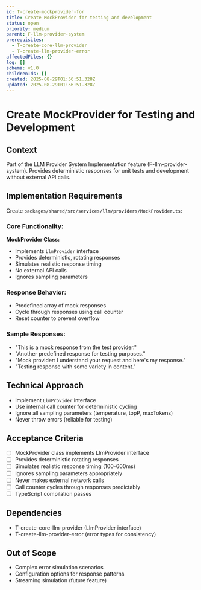 ```yaml
---
id: T-create-mockprovider-for
title: Create MockProvider for testing and development
status: open
priority: medium
parent: F-llm-provider-system
prerequisites:
  - T-create-core-llm-provider
  - T-create-llm-provider-error
affectedFiles: {}
log: []
schema: v1.0
childrenIds: []
created: 2025-08-29T01:56:51.328Z
updated: 2025-08-29T01:56:51.328Z
---
```


# Create MockProvider for Testing and Development

## Context

Part of the LLM Provider System Implementation feature (F-llm-provider-system). Provides deterministic responses for unit tests and development without external API calls.

## Implementation Requirements

Create `packages/shared/src/services/llm/providers/MockProvider.ts`:

### Core Functionality:

**MockProvider Class:**

- Implements `LlmProvider` interface
- Provides deterministic, rotating responses
- Simulates realistic response timing
- No external API calls
- Ignores sampling parameters

### Response Behavior:

- Predefined array of mock responses
- Cycle through responses using call counter
- Reset counter to prevent overflow

### Sample Responses:

- "This is a mock response from the test provider."
- "Another predefined response for testing purposes."
- "Mock provider: I understand your request and here's my response."
- "Testing response with some variety in content."

## Technical Approach

- Implement `LlmProvider` interface
- Use internal call counter for deterministic cycling
- Ignore all sampling parameters (temperature, topP, maxTokens)
- Never throw errors (reliable for testing)

## Acceptance Criteria

- [ ] MockProvider class implements LlmProvider interface
- [ ] Provides deterministic rotating responses
- [ ] Simulates realistic response timing (100-600ms)
- [ ] Ignores sampling parameters appropriately
- [ ] Never makes external network calls
- [ ] Call counter cycles through responses predictably
- [ ] TypeScript compilation passes

## Dependencies

- T-create-core-llm-provider (LlmProvider interface)
- T-create-llm-provider-error (error types for consistency)

## Out of Scope

- Complex error simulation scenarios
- Configuration options for response patterns
- Streaming simulation (future feature)

